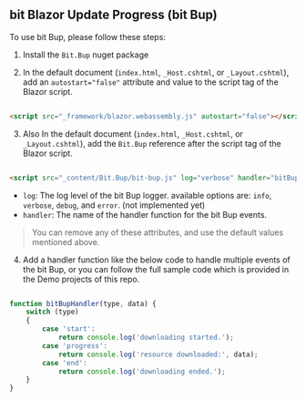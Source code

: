 ## bit Blazor Update Progress (bit Bup)

To use bit Bup, please follow these steps:

1. Install the `Bit.Bup` nuget package

2. In the default document (`index.html`, `_Host.cshtml`, or `_Layout.cshtml`), add an `autostart="false"` attribute and value to the script tag of the Blazor script.

```html

<script src="_framework/blazor.webassembly.js" autostart="false"></script>

```

3. Also In the default document (`index.html`, `_Host.cshtml`, or `_Layout.cshtml`), add the `Bit.Bup` reference after the script tag of the Blazor script.

```html

<script src="_content/Bit.Bup/bit-bup.js" log="verbose" handler="bitBupHandler"></script>

```

- `log`: The log level of the bit Bup logger. available options are: `info`, `verbose`, `debug`, and `error`. (not implemented yet)
- `handler`: The name of the handler function for the bit Bup events.

> You can remove any of these attributes, and use the default values mentioned above.

4. Add a handler function like the below code to handle multiple events of the bit Bup, or you can follow the full sample code which is provided in the Demo projects of this repo.

```js

function bitBupHandler(type, data) {
    switch (type)
    {
        case 'start':
            return console.log('downloading started.');
        case 'progress':
            return console.log('resource downloaded:', data);
        case 'end':
            return console.log('downloading ended.');
    }
}

```
